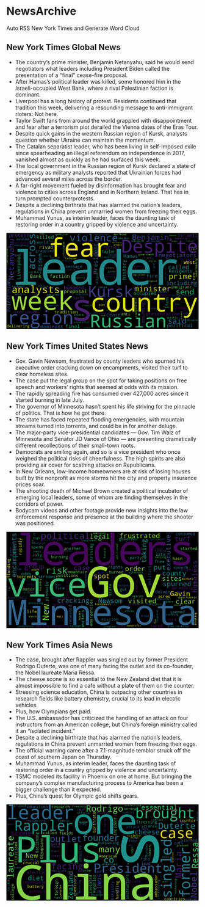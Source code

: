 # NewsArchive
Auto RSS New York Times and Generate Word Cloud

## New York Times Global News
* The country’s prime minister, Benjamin Netanyahu, said he would send negotiators what leaders including President Biden called the presentation of a “final” cease-fire proposal.
* After Hamas’s political leader was killed, some honored him in the Israeli-occupied West Bank, where a rival Palestinian faction is dominant.
* Liverpool has a long history of protest. Residents continued that tradition this week, delivering a resounding message to anti-immigrant rioters: Not here.
* Taylor Swift fans from around the world grappled with disappointment and fear after a terrorism plot derailed the Vienna dates of the Eras Tour.
* Despite quick gains in the western Russian region of Kursk, analysts question whether Ukraine can maintain the momentum.
* The Catalan separatist leader, who has been living in self-imposed exile since spearheading an illegal referendum on independence in 2017, vanished almost as quickly as he had surfaced this week.
* The local government in the Russian region of Kursk declared a state of emergency as military analysts reported that Ukrainian forces had advanced several miles across the border.
* A far-right movement fueled by disinformation has brought fear and violence to cities across England and in Northern Ireland. That has in turn prompted counterprotests.
* Despite a declining birthrate that has alarmed the nation’s leaders, regulations in China prevent unmarried women from freezing their eggs.
* Muhammad Yunus, as interim leader, faces the daunting task of restoring order in a country gripped by violence and uncertainty.

![Global](./global.png)
## New York Times United States News
* Gov. Gavin Newsom, frustrated by county leaders who spurned his executive order cracking down on encampments, visited their turf to clear homeless sites.
* The case put the legal group on the spot for taking positions on free speech and workers’ rights that seemed at odds with its mission.
* The rapidly spreading fire has consumed over 427,000 acres since it started burning in late July.
* The governor of Minnesota hasn’t spent his life striving for the pinnacle of politics. That is how he got there.
* The state has faced repeated flooding emergencies, with mountain streams turned into torrents, and could be in for another deluge.
* The major-party vice-presidential candidates — Gov. Tim Walz of Minnesota and Senator JD Vance of Ohio — are presenting dramatically different recollections of their small-town roots.
* Democrats are smiling again, and so is a vice president who once weighed the political risks of cheerfulness. The high spirits are also providing air cover for scathing attacks on Republicans.
* In New Orleans, low-income homeowners are at risk of losing houses built by the nonprofit as more storms hit the city and property insurance prices soar.
* The shooting death of Michael Brown created a political incubator of emerging local leaders, some of whom are finding themselves in the corridors of power.
* Bodycam videos and other footage provide new insights into the law enforcement response and presence at the building where the shooter was positioned.

![US](./usnews.png)
## New York Times Asia News
* The case, brought after Rappler was singled out by former President Rodrigo Duterte, was one of many facing the outlet and its co-founder, the Nobel laureate Maria Ressa.
* The cheese scone is so essential to the New Zealand diet that it is almost impossible to find a cafe without a plate of them on the counter.
* Stressing science education, China is outpacing other countries in research fields like battery chemistry, crucial to its lead in electric vehicles.
* Plus, how Olympians get paid.
* The U.S. ambassador has criticized the handling of an attack on four instructors from an American college, but China’s foreign ministry called it an “isolated incident.”
* Despite a declining birthrate that has alarmed the nation’s leaders, regulations in China prevent unmarried women from freezing their eggs.
* The official warning came after a 7.1-magnitude temblor struck off the coast of southern Japan on Thursday.
* Muhammad Yunus, as interim leader, faces the daunting task of restoring order in a country gripped by violence and uncertainty.
* TSMC modeled its facility in Phoenix on one at home. But bringing the company’s complex manufacturing process to America has been a bigger challenge than it expected.
* Plus, China’s quest for Olympic gold shifts gears.

![Asian](./asian.png)
